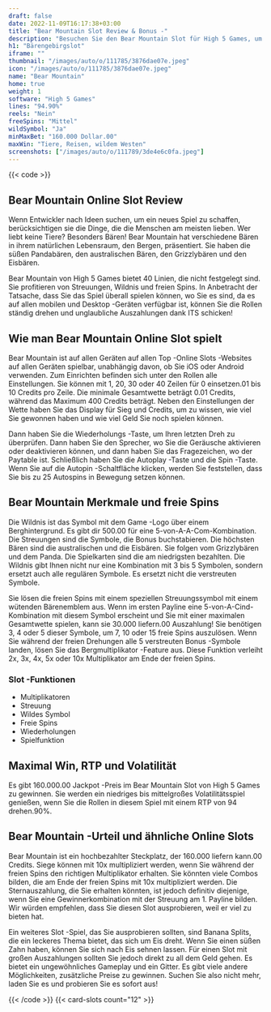 ```yaml
---
draft: false
date: 2022-11-09T16:17:38+03:00
title: "Bear Mountain Slot Review & Bonus -"
description: "Besuchen Sie den Bear Mountain Slot für High 5 Games, um epische Belohnungen zu gewinnen! Bietet Wilds, Multiplikatoren und kostenlose Spins! Finden Sie die Informationen, die Sie in unserer Bewertung benötigen."
h1: "Bärengebirgslot"
iframe: ""
thumbnail: "/images/auto/o/111785/3876dae07e.jpeg"
icon: "/images/auto/o/111785/3876dae07e.jpeg"
name: "Bear Mountain"
home: true
weight: 1
software: "High 5 Games"
lines: "94.90%"
reels: "Nein"
freeSpins: "Mittel"
wildSymbol: "Ja"
minMaxBet: "160.000 Dollar.00"
maxWin: "Tiere, Reisen, wildem Westen"
screenshots: ["/images/auto/o/111789/3de4e6c0fa.jpeg"]
---
```


{{< code >}}<h2>Bear Mountain Online Slot Review</h2><p>Wenn Entwickler nach Ideen suchen, um ein neues Spiel zu schaffen, berücksichtigen sie die Dinge, die die Menschen am meisten lieben. Wer liebt keine Tiere? Besonders Bären! Bear Mountain hat verschiedene Bären in ihrem natürlichen Lebensraum, den Bergen, präsentiert. Sie haben die süßen Pandabären, den australischen Bären, den Grizzlybären und den Eisbären.</p><p>Bear Mountain von High 5 Games bietet 40 Linien, die nicht festgelegt sind. Sie profitieren von Streuungen, Wildnis und freien Spins. In Anbetracht der Tatsache, dass Sie das Spiel überall spielen können, wo Sie es sind, da es auf allen mobilen und Desktop -Geräten verfügbar ist, können Sie die Rollen ständig drehen und unglaubliche Auszahlungen dank ITS schicken!</p><h2>Wie man Bear Mountain Online Slot spielt</h2><p>Bear Mountain ist auf allen Geräten auf allen Top -Online Slots -Websites auf allen Geräten spielbar, unabhängig davon, ob Sie iOS oder Android verwenden. Zum Einrichten befinden sich unter den Rollen alle Einstellungen. Sie können mit 1, 20, 30 oder 40 Zeilen für 0 einsetzen.01 bis 10 Credits pro Zeile. Die minimale Gesamtwette beträgt 0.01 Credits, während das Maximum 400 Credits beträgt. Neben den Einstellungen der Wette haben Sie das Display für Sieg und Credits, um zu wissen, wie viel Sie gewonnen haben und wie viel Geld Sie noch spielen können.</p><p>Dann haben Sie die Wiederholungs -Taste, um Ihren letzten Dreh zu überprüfen. Dann haben Sie den Sprecher, wo Sie die Geräusche aktivieren oder deaktivieren können, und dann haben Sie das Fragezeichen, wo der Paytable ist. Schließlich haben Sie die Autoplay -Taste und die Spin -Taste. Wenn Sie auf die Autopin -Schaltfläche klicken, werden Sie feststellen, dass Sie bis zu 25 Autospins in Bewegung setzen können.</p><h2>Bear Mountain Merkmale und freie Spins</h2><p>Die Wildnis ist das Symbol mit dem Game -Logo über einem Berghintergrund. Es gibt dir 500.00 für eine 5-von-A-A-Com-Kombination. Die Streuungen sind die Symbole, die Bonus buchstabieren. Die höchsten Bären sind die australischen und die Eisbären. Sie folgen vom Grizzlybären und dem Panda. Die Spielkarten sind die am niedrigsten bezahlten. Die Wildnis gibt Ihnen nicht nur eine Kombination mit 3 bis 5 Symbolen, sondern ersetzt auch alle regulären Symbole. Es ersetzt nicht die verstreuten Symbole.</p><p>Sie lösen die freien Spins mit einem speziellen Streuungssymbol mit einem wütenden Bärenemblem aus. Wenn im ersten Payline eine 5-von-A-Cind-Kombination mit diesem Symbol erscheint und Sie mit einer maximalen Gesamtwette spielen, kann sie 30.000 liefern.00 Auszahlung! Sie benötigen 3, 4 oder 5 dieser Symbole, um 7, 10 oder 15 freie Spins auszulösen. Wenn Sie während der freien Drehungen alle 5 verstreuten Bonus -Symbole landen, lösen Sie das Bergmultiplikator -Feature aus. Diese Funktion verleiht 2x, 3x, 4x, 5x oder 10x Multiplikator am Ende der freien Spins.</p><h3>
Slot -Funktionen</h3><ul>
<li></span>
Multiplikatoren</li>
<li></span>
Streuung</li>
<li></span>
Wildes Symbol</li>
<li></span>
Freie Spins</li>
<li></span>
Wiederholungen</li>
<li></span>
Spielfunktion</li></ul><h2>Maximal Win, RTP und Volatilität</h2><p>Es gibt 160.000.00 Jackpot -Preis im Bear Mountain Slot von High 5 Games zu gewinnen. Sie werden ein niedriges bis mittelgroßes Volatilitätsspiel genießen, wenn Sie die Rollen in diesem Spiel mit einem RTP von 94 drehen.90%.</p><h2>Bear Mountain -Urteil und ähnliche Online Slots</h2><p>Bear Mountain ist ein hochbezahlter Steckplatz, der 160.000 liefern kann.00 Credits. Siege können mit 10x multipliziert werden, wenn Sie während der freien Spins den richtigen Multiplikator erhalten. Sie könnten viele Combos bilden, die am Ende der freien Spins mit 10x multipliziert werden. Die Sternauszahlung, die Sie erhalten könnten, ist jedoch definitiv diejenige, wenn Sie eine Gewinnerkombination mit der Streuung am 1. Payline bilden. Wir würden empfehlen, dass Sie diesen Slot ausprobieren, weil er viel zu bieten hat.</p><p>Ein weiteres Slot -Spiel, das Sie ausprobieren sollten, sind Banana Splits, die ein leckeres Thema bietet, das sich um Eis dreht. Wenn Sie einen süßen Zahn haben, können Sie sich nach Eis sehnen lassen. Für einen Slot mit großen Auszahlungen sollten Sie jedoch direkt zu all dem Geld gehen. Es bietet ein ungewöhnliches Gameplay und ein Gitter. Es gibt viele andere Möglichkeiten, zusätzliche Preise zu gewinnen. Suchen Sie also nicht mehr, laden Sie es und probieren Sie es sofort aus!</p>{{< /code >}}
 {{< card-slots count="12" >}}